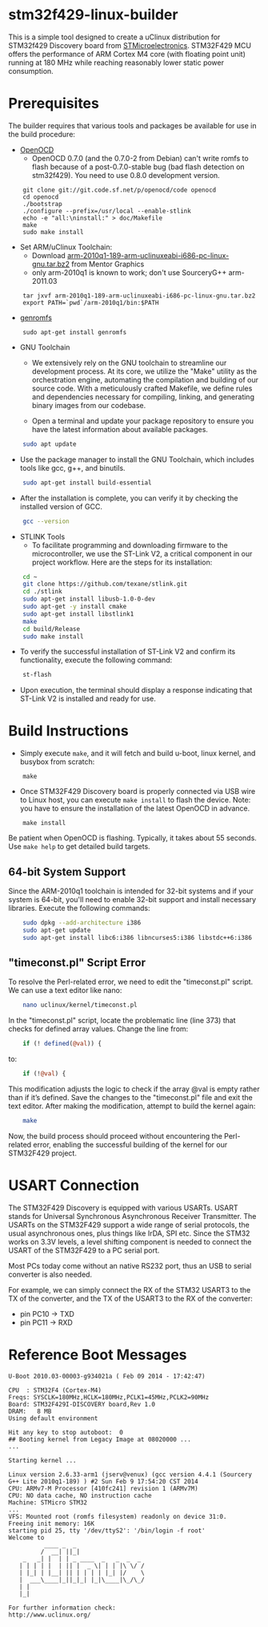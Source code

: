 stm32f429-linux-builder
======================
This is a simple tool designed to create a uClinux distribution for STM32f429
Discovery board from [STMicroelectronics](http://www.st.com/). STM32F429 MCU
offers the performance of ARM Cortex M4 core (with floating point unit) running
at 180 MHz while reaching reasonably lower static power consumption.


Prerequisites
=============
The builder requires that various tools and packages be available for use in
the build procedure:

* [OpenOCD](http://openocd.sourceforge.net/)
  - OpenOCD 0.7.0 (and the 0.7.0-2 from Debian) can't write romfs to flash
    because of a post-0.7.0-stable bug (bad flash detection on stm32f429).
    You need to use 0.8.0 development version.
```
    git clone git://git.code.sf.net/p/openocd/code openocd
    cd openocd
    ./bootstrap
    ./configure --prefix=/usr/local --enable-stlink
    echo -e "all:\ninstall:" > doc/Makefile
    make
    sudo make install
```
* Set ARM/uClinux Toolchain:
  - Download [arm-2010q1-189-arm-uclinuxeabi-i686-pc-linux-gnu.tar.bz2](https://sourcery.mentor.com/public/gnu_toolchain/arm-uclinuxeabi/arm-2010q1-189-arm-uclinuxeabi-i686-pc-linux-gnu.tar.bz2) from Mentor Graphics
  - only arm-2010q1 is known to work; don't use SourceryG++ arm-2011.03
```
    tar jxvf arm-2010q1-189-arm-uclinuxeabi-i686-pc-linux-gnu.tar.bz2
    export PATH=`pwd`/arm-2010q1/bin:$PATH
```
* [genromfs](http://romfs.sourceforge.net/)
```
    sudo apt-get install genromfs
```
* GNU Toolchain

  - We extensively rely on the GNU toolchain to streamline our development process. At its core, we utilize the "Make" utility as the orchestration engine, automating the compilation and building of our source code. With a meticulously crafted Makefile, we define rules and dependencies necessary for compiling, linking, and generating binary images from our codebase.


  - Open a terminal and update your package repository to ensure you have the latest information about available packages.

```bash
    sudo apt update
```
  - Use the package manager to install the GNU Toolchain, which includes tools like gcc, g++, and binutils.

```bash
    sudo apt-get install build-essential
```

  - After the installation is complete, you can verify it by checking the installed version of GCC.

```bash
    gcc --version
```
* STLINK Tools
  - To facilitate programming and downloading firmware to the microcontroller, we use the ST-Link V2, a critical component in our project workflow. Here are the steps for its installation:

```bash
    cd ~
    git clone https://github.com/texane/stlink.git
    cd ./stlink
    sudo apt-get install libusb-1.0-0-dev
    sudo apt-get -y install cmake
    sudo apt-get install libstlink1
    make
    cd build/Release
    sudo make install
```

  - To verify the successful installation of ST-Link V2 and confirm its functionality, execute the following command:
```bash
    st-flash
```
  - Upon execution, the terminal should display a response indicating that ST-Link V2 is installed and ready for use.

Build Instructions
==================
* Simply execute ``make``, and it will fetch and build u-boot, linux kernel, and busybox from scratch:
```
    make
```
* Once STM32F429 Discovery board is properly connected via USB wire to Linux host, you can execute ``make install`` to flash the device. Note: you have to ensure the installation of the latest OpenOCD in advance.
```
    make install
```
Be patient when OpenOCD is flashing. Typically, it takes about 55 seconds.
Use `make help` to get detailed build targets.


## 64-bit System Support
Since the ARM-2010q1 toolchain is intended for 32-bit systems and if your system is 64-bit, you'll need to enable 32-bit support and install necessary libraries. Execute the following commands:
```bash
    sudo dpkg --add-architecture i386
    sudo apt-get update
    sudo apt-get install libc6:i386 libncurses5:i386 libstdc++6:i386
```

## "timeconst.pl" Script Error 
To resolve the Perl-related error, we need to edit the "timeconst.pl" script. We can use a text editor like nano:
```bash
    nano uclinux/kernel/timeconst.pl
```
In the "timeconst.pl" script, locate the problematic line (line 373) that checks for defined array values. Change the line from:
```perl
    if (! defined(@val)) {
```
to:
```perl
    if (!@val) {
```
This modification adjusts the logic to check if the array @val is empty rather than if it’s defined. Save the changes to the "timeconst.pl" file and exit the text editor.
After making the modification, attempt to build the kernel again:
```bash
    make
```
Now, the build process should proceed without encountering the Perl-related error, enabling the successful building of the kernel for our STM32F429 project.

USART Connection
================
The STM32F429 Discovery is equipped with various USARTs. USART stands for
Universal Synchronous Asynchronous Receiver Transmitter. The USARTs on the
STM32F429 support a wide range of serial protocols, the usual asynchronous
ones, plus things like IrDA, SPI etc. Since the STM32 works on 3.3V levels,
a level shifting component is needed to connect the USART of the STM32F429 to
a PC serial port.

Most PCs today come without an native RS232 port, thus an USB to serial
converter is also needed.

For example, we can simply connect the RX of the STM32 USART3 to the TX of
the converter, and the TX of the USART3 to the RX of the converter:
* pin PC10 -> TXD
* pin PC11 -> RXD


Reference Boot Messages
=======================
```
U-Boot 2010.03-00003-g934021a ( Feb 09 2014 - 17:42:47)

CPU  : STM32F4 (Cortex-M4)
Freqs: SYSCLK=180MHz,HCLK=180MHz,PCLK1=45MHz,PCLK2=90MHz
Board: STM32F429I-DISCOVERY board,Rev 1.0
DRAM:   8 MB
Using default environment

Hit any key to stop autoboot:  0 
## Booting kernel from Legacy Image at 08020000 ...
...

Starting kernel ...

Linux version 2.6.33-arm1 (jserv@venux) (gcc version 4.4.1 (Sourcery G++ Lite 2010q1-189) ) #2 Sun Feb 9 17:54:20 CST 2014
CPU: ARMv7-M Processor [410fc241] revision 1 (ARMv7M)
CPU: NO data cache, NO instruction cache
Machine: STMicro STM32
...
VFS: Mounted root (romfs filesystem) readonly on device 31:0.
Freeing init memory: 16K
starting pid 25, tty '/dev/ttyS2': '/bin/login -f root'
Welcome to
          ____ _  _
         /  __| ||_|                 
    _   _| |  | | _ ____  _   _  _  _ 
   | | | | |  | || |  _ \| | | |\ \/ /
   | |_| | |__| || | | | | |_| |/    \
   |  ___\____|_||_|_| |_|\____|\_/\_/
   | |
   |_|

For further information check:
http://www.uclinux.org/
```
